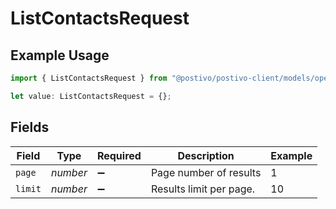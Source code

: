 # ListContactsRequest

## Example Usage

```typescript
import { ListContactsRequest } from "@postivo/postivo-client/models/operations";

let value: ListContactsRequest = {};
```

## Fields

| Field                   | Type                    | Required                | Description             | Example                 |
| ----------------------- | ----------------------- | ----------------------- | ----------------------- | ----------------------- |
| `page`                  | *number*                | :heavy_minus_sign:      | Page number of results  | 1                       |
| `limit`                 | *number*                | :heavy_minus_sign:      | Results limit per page. | 10                      |